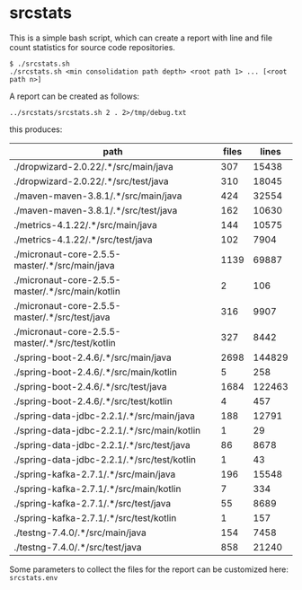 # srcstats

This is a simple bash script, which can create a report with line and file
count statistics for source code repositories.

```
$ ./srcstats.sh                             
./srcstats.sh <min consolidation path depth> <root path 1> ... [<root path n>]
```

A report can be created as follows:

```
../srcstats/srcstats.sh 2 . 2>/tmp/debug.txt
```                                              

this produces:

path	| files	| lines
---	| ---	| ---
./dropwizard-2.0.22/.*/src/main/java	| 307	| 15438
./dropwizard-2.0.22/.*/src/test/java	| 310	| 18045
./maven-maven-3.8.1/.*/src/main/java	| 424	| 32554
./maven-maven-3.8.1/.*/src/test/java	| 162	| 10630
./metrics-4.1.22/.*/src/main/java	| 144	| 10575
./metrics-4.1.22/.*/src/test/java	| 102	| 7904
./micronaut-core-2.5.5-master/.*/src/main/java	| 1139	| 69887
./micronaut-core-2.5.5-master/.*/src/main/kotlin	| 2	| 106
./micronaut-core-2.5.5-master/.*/src/test/java	| 316	| 9907
./micronaut-core-2.5.5-master/.*/src/test/kotlin	| 327	| 8442
./spring-boot-2.4.6/.*/src/main/java	| 2698	| 144829
./spring-boot-2.4.6/.*/src/main/kotlin	| 5	| 258
./spring-boot-2.4.6/.*/src/test/java	| 1684	| 122463
./spring-boot-2.4.6/.*/src/test/kotlin	| 4	| 457
./spring-data-jdbc-2.2.1/.*/src/main/java	| 188	| 12791
./spring-data-jdbc-2.2.1/.*/src/main/kotlin	| 1	| 29
./spring-data-jdbc-2.2.1/.*/src/test/java	| 86	| 8678
./spring-data-jdbc-2.2.1/.*/src/test/kotlin	| 1	| 43
./spring-kafka-2.7.1/.*/src/main/java	| 196	| 15548
./spring-kafka-2.7.1/.*/src/main/kotlin	| 7	| 334
./spring-kafka-2.7.1/.*/src/test/java	| 55	| 8689
./spring-kafka-2.7.1/.*/src/test/kotlin	| 1	| 157
./testng-7.4.0/.*/src/main/java	| 154	| 7458
./testng-7.4.0/.*/src/test/java	| 858	| 21240


Some parameters to collect the files for the report can be customized here:  
 `srcstats.env` 
